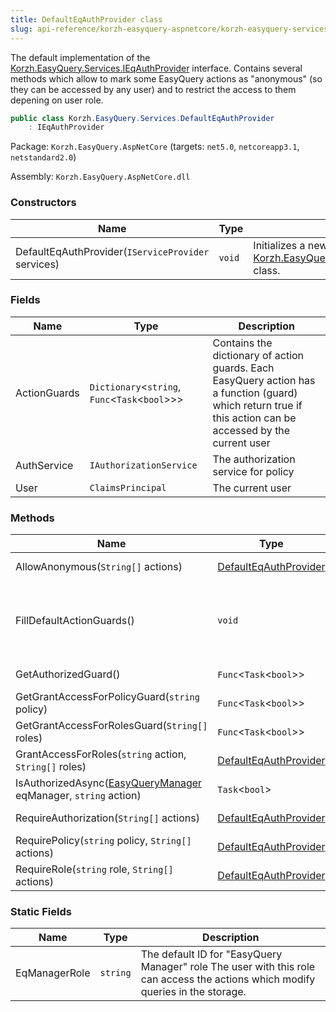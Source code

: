 ```yaml
---
title: DefaultEqAuthProvider class
slug: api-reference/korzh-easyquery-aspnetcore/korzh-easyquery-services-namespace/defaulteqauthprovider-class
---
```



The default implementation of the [Korzh.EasyQuery.Services.IEqAuthProvider](/api-reference/korzh-easyquery/korzh-easyquery-services-namespace/ieqauthprovider-interface) interface.  Contains several methods which allow to mark some EasyQuery actions as "anonymous" (so they can be accessed by any user)  and to restrict the access to them depening on user role.
```csharp
public class Korzh.EasyQuery.Services.DefaultEqAuthProvider
    : IEqAuthProvider

```
Package: `Korzh.EasyQuery.AspNetCore` (targets: `net5.0`, `netcoreapp3.1`, `netstandard2.0`)

Assembly: `Korzh.EasyQuery.AspNetCore.dll`

### Constructors

| Name | Type | Description | 
| --- | --- | --- | 
| DefaultEqAuthProvider(`IServiceProvider` services) | `void` | Initializes a new instance of the [Korzh.EasyQuery.Services.DefaultEqAuthProvider](/api-reference/korzh-easyquery-aspnetcore/korzh-easyquery-services-namespace/defaulteqauthprovider-class) class. | 


### Fields

| Name | Type | Description | 
| --- | --- | --- | 
| ActionGuards | `Dictionary`&lt;`string`, `Func`&lt;`Task`&lt;`bool`&gt;&gt;&gt; | Contains the dictionary of action guards.  Each EasyQuery action has a function (guard) which return true if this action can be accessed by the current user | 
| AuthService | `IAuthorizationService` | The authorization service for policy | 
| User | `ClaimsPrincipal` | The current user | 


### Methods

| Name | Type | Description | 
| --- | --- | --- | 
| AllowAnonymous(`String[]` actions) | [DefaultEqAuthProvider](/api-reference/korzh-easyquery-aspnetcore/korzh-easyquery-services-namespace/defaulteqauthprovider-class) | Sets anonymous access for the actions specified in the parameter. | 
| FillDefaultActionGuards() | `void` | Fills the [Korzh.EasyQuery.Services.DefaultEqAuthProvider.ActionGuards](/api-reference/korzh-easyquery-aspnetcore/korzh-easyquery-services-namespace/defaulteqauthprovider-class) list with the default guards.  The default setup includes the following 2 rules:  1. All actions requires authorization.  2. NewQuery, SaveQuery and RemoveQuery actions requires also the "EasyQuery Manager" (`eqmanager`) role. | 
| GetAuthorizedGuard() | `Func`&lt;`Task`&lt;`bool`&gt;&gt; | Gets the guard functions which returnc <c>true</c> only if the current user is authenticated. | 
| GetGrantAccessForPolicyGuard(`string` policy) | `Func`&lt;`Task`&lt;`bool`&gt;&gt; | Gets the guard functions which returnc <c>true</c> only if the current user with specified policy. | 
| GetGrantAccessForRolesGuard(`String[]` roles) | `Func`&lt;`Task`&lt;`bool`&gt;&gt; | Gets the guard functions which grants access only for users with the specifeid roles. | 
| GrantAccessForRoles(`string` action, `String[]` roles) | [DefaultEqAuthProvider](/api-reference/korzh-easyquery-aspnetcore/korzh-easyquery-services-namespace/defaulteqauthprovider-class) | Grants the access to specified action for one more roles passed in the second parameter. | 
| IsAuthorizedAsync([EasyQueryManager](/api-reference/korzh-easyquery/korzh-easyquery-services-namespace/easyquerymanager-class) eqManager, `string` action) | `Task`&lt;`bool`&gt; | Determines whether the current user can get access to the the specified action. | 
| RequireAuthorization(`String[]` actions) | [DefaultEqAuthProvider](/api-reference/korzh-easyquery-aspnetcore/korzh-easyquery-services-namespace/defaulteqauthprovider-class) | Sets the restricted access for the specified actions (only authorized users can access them). | 
| RequirePolicy(`string` policy, `String[]` actions) | [DefaultEqAuthProvider](/api-reference/korzh-easyquery-aspnetcore/korzh-easyquery-services-namespace/defaulteqauthprovider-class) | Restricts the access to the actions specified in the second parameter by the user policy passed in the first parameter. | 
| RequireRole(`string` role, `String[]` actions) | [DefaultEqAuthProvider](/api-reference/korzh-easyquery-aspnetcore/korzh-easyquery-services-namespace/defaulteqauthprovider-class) | Restricts the access to the actions specified in the second parameter by the user role passed in the first parameter. | 


### Static Fields

| Name | Type | Description | 
| --- | --- | --- | 
| EqManagerRole | `string` | The default ID for "EasyQuery Manager" role  The user with this role can access the actions which modify queries in the storage. |